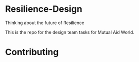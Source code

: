 # Resilience-Design
Thinking about the future of Resilience

This is the repo for the design team tasks for Mutual Aid World.


# Contributing


